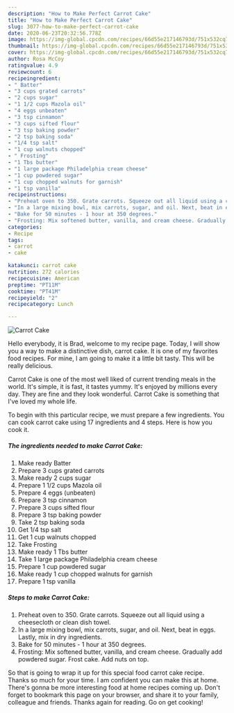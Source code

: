 ```yaml
---
description: "How to Make Perfect Carrot Cake"
title: "How to Make Perfect Carrot Cake"
slug: 3077-how-to-make-perfect-carrot-cake
date: 2020-06-23T20:32:56.778Z
image: https://img-global.cpcdn.com/recipes/66d55e217146793d/751x532cq70/carrot-cake-recipe-main-photo.jpg
thumbnail: https://img-global.cpcdn.com/recipes/66d55e217146793d/751x532cq70/carrot-cake-recipe-main-photo.jpg
cover: https://img-global.cpcdn.com/recipes/66d55e217146793d/751x532cq70/carrot-cake-recipe-main-photo.jpg
author: Rosa McCoy
ratingvalue: 4.9
reviewcount: 6
recipeingredient:
- " Batter"
- "3 cups grated carrots"
- "2 cups sugar"
- "1 1/2 cups Mazola oil"
- "4 eggs unbeaten"
- "3 tsp cinnamon"
- "3 cups sifted flour"
- "3 tsp baking powder"
- "2 tsp baking soda"
- "1/4 tsp salt"
- "1 cup walnuts chopped"
- " Frosting"
- "1 Tbs butter"
- "1 large package Philadelphia cream cheese"
- "1 cup powdered sugar"
- "1 cup chopped walnuts for garnish"
- "1 tsp vanilla"
recipeinstructions:
- "Preheat oven to 350. Grate carrots. Squeeze out all liquid using a cheesecloth or clean dish towel."
- "In a large mixing bowl, mix carrots, sugar, and oil. Next, beat in eggs. Lastly, mix in dry ingredients."
- "Bake for 50 minutes - 1 hour at 350 degrees."
- "Frosting: Mix softened butter, vanilla, and cream cheese. Gradually add powdered sugar. Frost cake. Add nuts on top."
categories:
- Recipe
tags:
- carrot
- cake

katakunci: carrot cake 
nutrition: 272 calories
recipecuisine: American
preptime: "PT11M"
cooktime: "PT41M"
recipeyield: "2"
recipecategory: Lunch

---
```



![Carrot Cake](https://img-global.cpcdn.com/recipes/66d55e217146793d/751x532cq70/carrot-cake-recipe-main-photo.jpg)

Hello everybody, it is Brad, welcome to my recipe page. Today, I will show you a way to make a distinctive dish, carrot cake. It is one of my favorites food recipes. For mine, I am going to make it a little bit tasty. This will be really delicious.

Carrot Cake is one of the most well liked of current trending meals in the world. It's simple, it is fast, it tastes yummy. It's enjoyed by millions every day. They are fine and they look wonderful. Carrot Cake is something that I've loved my whole life.




To begin with this particular recipe, we must prepare a few ingredients. You can cook carrot cake using 17 ingredients and 4 steps. Here is how you cook it.

<!--inarticleads1-->

##### The ingredients needed to make Carrot Cake:

1. Make ready  Batter
1. Prepare 3 cups grated carrots
1. Make ready 2 cups sugar
1. Prepare 1 1/2 cups Mazola oil
1. Prepare 4 eggs (unbeaten)
1. Prepare 3 tsp cinnamon
1. Prepare 3 cups sifted flour
1. Prepare 3 tsp baking powder
1. Take 2 tsp baking soda
1. Get 1/4 tsp salt
1. Get 1 cup walnuts chopped
1. Take  Frosting
1. Make ready 1 Tbs butter
1. Take 1 large package Philadelphia cream cheese
1. Prepare 1 cup powdered sugar
1. Make ready 1 cup chopped walnuts for garnish
1. Prepare 1 tsp vanilla




<!--inarticleads2-->

##### Steps to make Carrot Cake:

1. Preheat oven to 350. Grate carrots. Squeeze out all liquid using a cheesecloth or clean dish towel.
1. In a large mixing bowl, mix carrots, sugar, and oil. Next, beat in eggs. Lastly, mix in dry ingredients.
1. Bake for 50 minutes - 1 hour at 350 degrees.
1. Frosting: Mix softened butter, vanilla, and cream cheese. Gradually add powdered sugar. Frost cake. Add nuts on top.




So that is going to wrap it up for this special food carrot cake recipe. Thanks so much for your time. I am confident you can make this at home. There's gonna be more interesting food at home recipes coming up. Don't forget to bookmark this page on your browser, and share it to your family, colleague and friends. Thanks again for reading. Go on get cooking!
